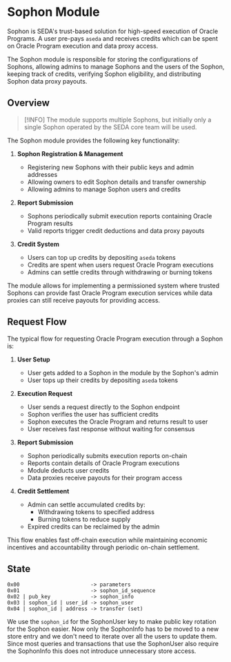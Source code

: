 # Sophon Module

Sophon is SEDA's trust-based solution for high-speed execution of Oracle Programs. A user pre-pays `aseda` and receives credits which can be spent on Oracle Program execution and data proxy access.

The Sophon module is responsible for storing the configurations of Sophons, allowing admins to manage Sophons and the users of the Sophon, keeping track of credits, verifying Sophon eligibility, and distributing Sophon data proxy payouts.

## Overview

> [!INFO]
> The module supports multiple Sophons, but initially only a single Sophon operated by the SEDA core team will be used.

The Sophon module provides the following key functionality:

1. **Sophon Registration & Management**
   - Registering new Sophons with their public keys and admin addresses
   - Allowing owners to edit Sophon details and transfer ownership
   - Allowing admins to manage Sophon users and credits

1. **Report Submission**
   - Sophons periodically submit execution reports containing Oracle Program results
   - Valid reports trigger credit deductions and data proxy payouts

1. **Credit System**
   - Users can top up credits by depositing `aseda` tokens
   - Credits are spent when users request Oracle Program executions
   - Admins can settle credits through withdrawing or burning tokens

The module allows for implementing a permissioned system where trusted Sophons can provide fast Oracle Program execution services while data proxies can still receive payouts for providing access.

## Request Flow

The typical flow for requesting Oracle Program execution through a Sophon is:

1. **User Setup**
   - User gets added to a Sophon in the module by the Sophon's admin
   - User tops up their credits by depositing `aseda` tokens

2. **Execution Request**
   - User sends a request directly to the Sophon endpoint
   - Sophon verifies the user has sufficient credits
   - Sophon executes the Oracle Program and returns result to user
   - User receives fast response without waiting for consensus

3. **Report Submission**
   - Sophon periodically submits execution reports on-chain
   - Reports contain details of Oracle Program executions
   - Module deducts user credits
   - Data proxies receive payouts for their program access

4. **Credit Settlement**
   - Admin can settle accumulated credits by:
     - Withdrawing tokens to specified address
     - Burning tokens to reduce supply
   - Expired credits can be reclaimed by the admin

This flow enables fast off-chain execution while maintaining economic incentives and accountability through periodic on-chain settlement.

## State

```
0x00                       -> parameters
0x01                       -> sophon_id_sequence
0x02 | pub_key             -> sophon_info
0x03 | sophon_id | user_id -> sophon_user
0x04 | sophon_id | address -> transfer (set)
```

We use the `sophon_id` for the SophonUser key to make public key rotation for the Sophon easier. Now only the SophonInfo has to be moved to a new store entry and we don't need to iterate over all the users to update them. Since most queries and transactions that use the SophonUser also require the SophonInfo this does not introduce unnecessary store access.
